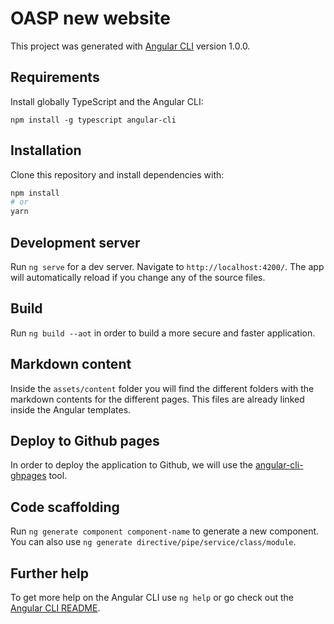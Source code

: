 # OASP new website

This project was generated with [Angular CLI](https://github.com/angular/angular-cli) version 1.0.0.

## Requirements

Install globally TypeScript and the Angular CLI:

```
npm install -g typescript angular-cli
```

## Installation

Clone this repository and install dependencies with:

```bash
npm install
# or
yarn
```

## Development server

Run `ng serve` for a dev server. Navigate to `http://localhost:4200/`. The app will automatically reload if you change any of the source files.

## Build

Run `ng build --aot` in order to build a more secure and faster application. 

## Markdown content

Inside the `assets/content` folder you will find the different folders with the markdown contents for the different pages. This files are already linked inside the Angular templates.

## Deploy to Github pages

In order to deploy the application to Github, we will use the [angular-cli-ghpages](https://github.com/angular-buch/angular-cli-ghpages) tool.

## Code scaffolding

Run `ng generate component component-name` to generate a new component. You can also use `ng generate directive/pipe/service/class/module`.

## Further help

To get more help on the Angular CLI use `ng help` or go check out the [Angular CLI README](https://github.com/angular/angular-cli/blob/master/README.md).
